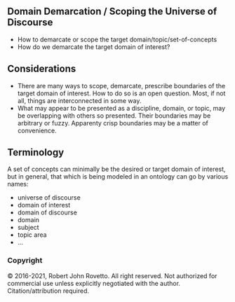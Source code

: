 ## Domain Demarcation / Scoping the Universe of Discourse 
- How to demarcate or scope the target domain/topic/set-of-concepts
- How do we demarcate the target domain of interest?
## Considerations
- There are many ways to scope, demarcate, prescribe boundaries of the target domain of interest. How to do so is an open question. Most, if not all, things are interconnected in some way. 
- What may appear to be presented as a discipline, domain, or topic, may be overlapping with others so presented. Their boundaries may be arbitrary or fuzzy. Apparenty crisp boundaries may be a matter of convenience.
## Terminology
A set of concepts can minimally be the desired or target domain of interest, but in general, that which is being modeled in an ontology can go by various names: 
  -   universe of discourse
  -   domain of interest
  -   domain of discourse
  -   domain
  -   subject
  -   topic area
  -   ...

### Copyright
© 2016-2021, Robert John Rovetto. All right reserved. Not authorized for commercial use unless explicitly negotiated with the author. Citation/attribution required.
